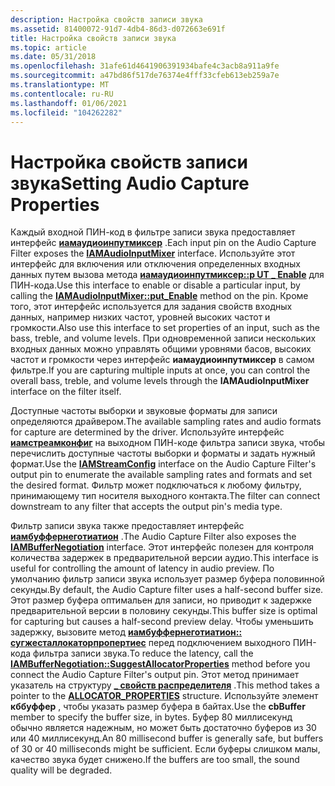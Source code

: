 ```yaml
---
description: Настройка свойств записи звука
ms.assetid: 81400072-91d7-4db4-86d3-d072663e691f
title: Настройка свойств записи звука
ms.topic: article
ms.date: 05/31/2018
ms.openlocfilehash: 31afe61d4641906391934bafe4c3acb8a911a9fe
ms.sourcegitcommit: a47bd86f517de76374e4fff33cfeb613eb259a7e
ms.translationtype: MT
ms.contentlocale: ru-RU
ms.lasthandoff: 01/06/2021
ms.locfileid: "104262282"
---
```

# <a name="setting-audio-capture-properties"></a><span data-ttu-id="8e6f3-103">Настройка свойств записи звука</span><span class="sxs-lookup"><span data-stu-id="8e6f3-103">Setting Audio Capture Properties</span></span>

<span data-ttu-id="8e6f3-104">Каждый входной ПИН-код в фильтре записи звука предоставляет интерфейс [**иамаудиоинпутмиксер**](/windows/desktop/api/Strmif/nn-strmif-iamaudioinputmixer) .</span><span class="sxs-lookup"><span data-stu-id="8e6f3-104">Each input pin on the Audio Capture Filter exposes the [**IAMAudioInputMixer**](/windows/desktop/api/Strmif/nn-strmif-iamaudioinputmixer) interface.</span></span> <span data-ttu-id="8e6f3-105">Используйте этот интерфейс для включения или отключения определенных входных данных путем вызова метода [**иамаудиоинпутмиксер::p UT \_ Enable**](/windows/desktop/api/Strmif/nf-strmif-iamaudioinputmixer-put_enable) для ПИН-кода.</span><span class="sxs-lookup"><span data-stu-id="8e6f3-105">Use this interface to enable or disable a particular input, by calling the [**IAMAudioInputMixer::put\_Enable**](/windows/desktop/api/Strmif/nf-strmif-iamaudioinputmixer-put_enable) method on the pin.</span></span> <span data-ttu-id="8e6f3-106">Кроме того, этот интерфейс используется для задания свойств входных данных, например низких частот, уровней высоких частот и громкости.</span><span class="sxs-lookup"><span data-stu-id="8e6f3-106">Also use this interface to set properties of an input, such as the bass, treble, and volume levels.</span></span> <span data-ttu-id="8e6f3-107">При одновременной записи нескольких входных данных можно управлять общими уровнями басов, высоких частот и громкости через интерфейс **иамаудиоинпутмиксер** в самом фильтре.</span><span class="sxs-lookup"><span data-stu-id="8e6f3-107">If you are capturing multiple inputs at once, you can control the overall bass, treble, and volume levels through the **IAMAudioInputMixer** interface on the filter itself.</span></span>

<span data-ttu-id="8e6f3-108">Доступные частоты выборки и звуковые форматы для записи определяются драйвером.</span><span class="sxs-lookup"><span data-stu-id="8e6f3-108">The available sampling rates and audio formats for capture are determined by the driver.</span></span> <span data-ttu-id="8e6f3-109">Используйте интерфейс [**иамстреамконфиг**](/windows/desktop/api/Strmif/nn-strmif-iamstreamconfig) на выходном ПИН-коде фильтра записи звука, чтобы перечислить доступные частоты выборки и форматы и задать нужный формат.</span><span class="sxs-lookup"><span data-stu-id="8e6f3-109">Use the [**IAMStreamConfig**](/windows/desktop/api/Strmif/nn-strmif-iamstreamconfig) interface on the Audio Capture Filter's output pin to enumerate the available sampling rates and formats and set the desired format.</span></span> <span data-ttu-id="8e6f3-110">Фильтр может подключаться к любому фильтру, принимающему тип носителя выходного контакта.</span><span class="sxs-lookup"><span data-stu-id="8e6f3-110">The filter can connect downstream to any filter that accepts the output pin's media type.</span></span>

<span data-ttu-id="8e6f3-111">Фильтр записи звука также предоставляет интерфейс [**иамбуффернеготиатион**](/windows/desktop/api/Strmif/nn-strmif-iambuffernegotiation) .</span><span class="sxs-lookup"><span data-stu-id="8e6f3-111">The Audio Capture Filter also exposes the [**IAMBufferNegotiation**](/windows/desktop/api/Strmif/nn-strmif-iambuffernegotiation) interface.</span></span> <span data-ttu-id="8e6f3-112">Этот интерфейс полезен для контроля количества задержек в предварительной версии аудио.</span><span class="sxs-lookup"><span data-stu-id="8e6f3-112">This interface is useful for controlling the amount of latency in audio preview.</span></span> <span data-ttu-id="8e6f3-113">По умолчанию фильтр записи звука использует размер буфера половинной секунды.</span><span class="sxs-lookup"><span data-stu-id="8e6f3-113">By default, the Audio Capture filter uses a half-second buffer size.</span></span> <span data-ttu-id="8e6f3-114">Этот размер буфера оптимальен для записи, но приводит к задержке предварительной версии в половину секунды.</span><span class="sxs-lookup"><span data-stu-id="8e6f3-114">This buffer size is optimal for capturing but causes a half-second preview delay.</span></span> <span data-ttu-id="8e6f3-115">Чтобы уменьшить задержку, вызовите метод [**иамбуффернеготиатион:: сугжесталлокаторпропертиес**](/windows/desktop/api/Strmif/nf-strmif-iambuffernegotiation-suggestallocatorproperties) перед подключением выходного ПИН-кода фильтра записи звука.</span><span class="sxs-lookup"><span data-stu-id="8e6f3-115">To reduce the latency, call the [**IAMBufferNegotiation::SuggestAllocatorProperties**](/windows/desktop/api/Strmif/nf-strmif-iambuffernegotiation-suggestallocatorproperties) method before you connect the Audio Capture Filter's output pin.</span></span> <span data-ttu-id="8e6f3-116">Этот метод принимает указатель на структуру [**\_ свойств распределителя**](/windows/win32/api/strmif/ns-strmif-allocator_properties) .</span><span class="sxs-lookup"><span data-stu-id="8e6f3-116">This method takes a pointer to the [**ALLOCATOR\_PROPERTIES**](/windows/win32/api/strmif/ns-strmif-allocator_properties) structure.</span></span> <span data-ttu-id="8e6f3-117">Используйте элемент **кббуффер** , чтобы указать размер буфера в байтах.</span><span class="sxs-lookup"><span data-stu-id="8e6f3-117">Use the **cbBuffer** member to specify the buffer size, in bytes.</span></span> <span data-ttu-id="8e6f3-118">Буфер 80 миллисекунд обычно является надежным, но может быть достаточно буферов из 30 или 40 миллисекунд.</span><span class="sxs-lookup"><span data-stu-id="8e6f3-118">An 80 millisecond buffer is generally safe, but buffers of 30 or 40 milliseconds might be sufficient.</span></span> <span data-ttu-id="8e6f3-119">Если буферы слишком малы, качество звука будет снижено.</span><span class="sxs-lookup"><span data-stu-id="8e6f3-119">If the buffers are too small, the sound quality will be degraded.</span></span>

 

 



